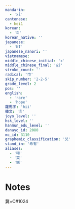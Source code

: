 ```yaml
---
mandarin:
  - 'xī'
cantonese:
  - hei1
korean:
  - '희'
korean_native: ''
japanese:
  - 'KI'
japanese_nanori: ''
vietnamese:
middle_chinese_initial: 'x'
middle_chinese_final: 'ɨi'
stroke_count: ''
radical: '巾'
skip_number: '2-2-5'
grade_level: 2
pos: ''
english:
  - 'rare'
  - 'hope'
羅馬字: 'hii'
韓文: '희'
joyo_level: ''
hsk_level: ''
hanmun_edu_level: ''
danayo_id: 2080
mc_id: 3110
graphemic_classification: '爻'
stand_in: '希有'
aliases:
  - '稀'
  - '冀'
  - '鯑'
---
```


# Notes
冀=C#1024
